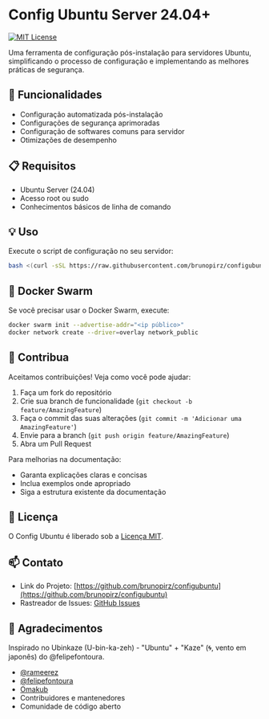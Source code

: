 # Config Ubuntu Server 24.04+

[![MIT License](https://img.shields.io/badge/License-MIT-green.svg)](https://opensource.org/licenses/MIT)

Uma ferramenta de configuração pós-instalação para servidores Ubuntu, simplificando o processo de configuração e implementando as melhores práticas de segurança.

## 🚀 Funcionalidades

- Configuração automatizada pós-instalação
- Configurações de segurança aprimoradas
- Configuração de softwares comuns para servidor
- Otimizações de desempenho

## 📋 Requisitos

- Ubuntu Server (24.04)
- Acesso root ou sudo
- Conhecimentos básicos de linha de comando

## 💡 Uso

Execute o script de configuração no seu servidor:

```bash
bash <(curl -sSL https://raw.githubusercontent.com/brunopirz/configubuntu/refs/heads/main/boot.sh)
```

## 🐋 Docker Swarm

Se você precisar usar o Docker Swarm, execute:

```bash
docker swarm init --advertise-addr="<ip público>"
docker network create --driver=overlay network_public
```

## 🤝 Contribua

Aceitamos contribuições! Veja como você pode ajudar:

1. Faça um fork do repositório
2. Crie sua branch de funcionalidade (`git checkout -b feature/AmazingFeature`)
3. Faça o commit das suas alterações (`git commit -m 'Adicionar uma AmazingFeature'`)
4. Envie para a branch (`git push origin feature/AmazingFeature`)
5. Abra um Pull Request

Para melhorias na documentação:

- Garanta explicações claras e concisas
- Inclua exemplos onde apropriado
- Siga a estrutura existente da documentação

## 📝 Licença

O Config Ubuntu é liberado sob a [Licença MIT](https://opensource.org/licenses/MIT).

## 📫 Contato

- Link do Projeto: [https://github.com/brunopirz/configubuntu](https://github.com/brunopirz/configubuntu)
- Rastreador de Issues: [GitHub Issues](https://github.com/brunopirz/configubuntu)

## 🙏 Agradecimentos

Inspirado no Ubinkaze (U-bin-ka-zeh) - "Ubuntu" + "Kaze" (🌀, vento em japonês) do @felipefontoura.

- [@rameerez](https://github.com/rameerez)
- [@felipefontoura](https://github.com/felipefontoura)
- [Omakub](https://omakub.org/)
- Contribuidores e mantenedores
- Comunidade de código aberto
